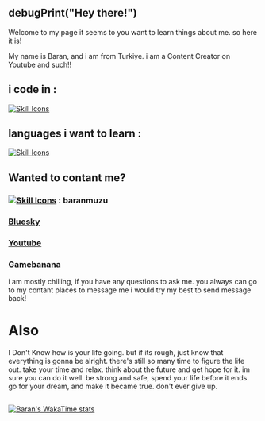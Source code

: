 ## debugPrint("Hey there!")

Welcome to my page it seems to you want to learn things about me. so here it is!

My name is Baran, and i am from Turkiye.
i am a Content Creator on Youtube and such!!

## i code in :

[![Skill Icons](https://skillicons.dev/icons?i=haxe,lua,python&theme=dark)](https://skillicons.dev)

## languages i want to learn :

[![Skill Icons](https://skillicons.dev/icons?i=cs,cpp,css,html,js,unity&theme=dark)](https://skillicons.dev)



## Wanted to contant me?
### [![Skill Icons](https://skillicons.dev/icons?i=discord&theme=dark)](https://skillicons.dev) : baranmuzu
### [Bluesky](https://bsky.app/profile/baranmuzu.bsky.social)
### [Youtube](https://www.youtube.com/@BaranMuzu)
### [Gamebanana](https://gamebanana.com/members/3018434)

i am mostly chilling, if you have any questions to ask me. you always can go to my contant places to message me
i would try my best to send message back!

# Also
I Don't Know how is your life going. but if its rough, just know that everything is gonna be alright. there's still so many time to figure the life out.
take your time and relax. think about the future and get hope for it. im sure you can do it well. be strong and safe, spend your life before it ends. go for your dream, and make it became true.
don't ever give up.

##
[![Baran's WakaTime stats](https://github-readme-stats.vercel.app/api/wakatime?username=@[BaranMuzu]&theme=vision-friendly-dark&layout=compact)](https://github.com/anuraghazra/github-readme-stats)
